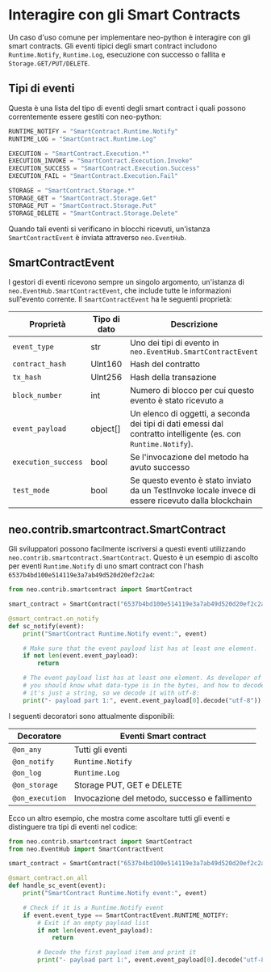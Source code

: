 # Interagire con gli Smart Contracts

Un caso d'uso comune per implementare neo-python è interagire con gli smart contracts. Gli eventi tipici degli smart contract includono `Runtime.Notify`, `Runtime.Log`, esecuzione con successo o fallita e `Storage.GET/PUT/DELETE`.

## Tipi di eventi

Questa è una lista del tipo di eventi degli smart contract i quali possono correntemente essere gestiti con neo-python:

```python
RUNTIME_NOTIFY = "SmartContract.Runtime.Notify"
RUNTIME_LOG = "SmartContract.Runtime.Log"

EXECUTION = "SmartContract.Execution.*"
EXECUTION_INVOKE = "SmartContract.Execution.Invoke"
EXECUTION_SUCCESS = "SmartContract.Execution.Success"
EXECUTION_FAIL = "SmartContract.Execution.Fail"

STORAGE = "SmartContract.Storage.*"
STORAGE_GET = "SmartContract.Storage.Get"
STORAGE_PUT = "SmartContract.Storage.Put"
STORAGE_DELETE = "SmartContract.Storage.Delete"

```

Quando tali eventi si verificano in blocchi ricevuti, un'istanza `SmartContractEvent` è inviata attraverso `neo.EventHub`.

## SmartContractEvent

I gestori di eventi ricevono sempre un singolo argomento, un'istanza di `neo.EventHub.SmartContractEvent`, che include tutte le informazioni sull'evento corrente. Il `SmartContractEvent` ha le seguenti proprietà:

| Proprietà            | Tipo di dato | Descrizione                              |
| ------------------- | ---------- | ---------------------------------------- |
| `event_type`        | str        | Uno dei tipi di evento in `neo.EventHub.SmartContractEvent` |
| `contract_hash`     | UInt160    | Hash del contratto                    |
| `tx_hash`           | UInt256    | Hash della transazione                  |
| `block_number`      | int        | Numero di blocco per cui questo evento è stato ricevuto a  |
| `event_payload`     | object[]   | Un elenco di oggetti, a seconda dei tipi di dati emessi dal contratto intelligente (es. con `Runtime.Notify`). |
| `execution_success` | bool       | Se l'invocazione del metodo ha avuto successo |
| `test_mode`         | bool       | Se questo evento è stato inviato da un TestInvoke locale invece di essere ricevuto dalla blockchain |

## neo.contrib.smartcontract.SmartContract

Gli sviluppatori possono facilmente iscriversi a questi eventi utilizzando `neo.contrib.smartcontract.SmartContract`. Questo è un esempio di ascolto per eventi `Runtime.Notify` di uno smart contract con l'hash `6537b4bd100e514119e3a7ab49d520d20ef2c2a4`:

```python
from neo.contrib.smartcontract import SmartContract

smart_contract = SmartContract("6537b4bd100e514119e3a7ab49d520d20ef2c2a4")

@smart_contract.on_notify
def sc_notify(event):
    print("SmartContract Runtime.Notify event:", event)

    # Make sure that the event payload list has at least one element.
    if not len(event.event_payload):
        return

    # The event payload list has at least one element. As developer of the smart contract
    # you should know what data-type is in the bytes, and how to decode it. In this example,
    # it's just a string, so we decode it with utf-8:
    print("- payload part 1:", event.event_payload[0].decode("utf-8"))

```

I seguenti decoratori sono attualmente disponibili:

| Decoratore       | Eventi Smart contract                  |
| --------------- | -------------------------------------- |
| `@on_any`       | Tutti gli eventi                           |
| `@on_notify`    | `Runtime.Notify`                       |
| `@on_log`       | `Runtime.Log`                          |
| `@on_storage`   | Storage PUT, GET e DELETE            |
| `@on_execution` | Invocazione del metodo, successo e fallimento |

Ecco un altro esempio, che mostra come ascoltare tutti gli eventi e distinguere tra tipi di eventi nel codice:

```python
from neo.contrib.smartcontract import SmartContract
from neo.EventHub import SmartContractEvent

smart_contract = SmartContract("6537b4bd100e514119e3a7ab49d520d20ef2c2a4")

@smart_contract.on_all
def handle_sc_event(event):
    print("SmartContract Runtime.Notify event:", event)

    # Check if it is a Runtime.Notify event
    if event.event_type == SmartContractEvent.RUNTIME_NOTIFY:
        # Exit if an empty payload list
        if not len(event.event_payload):
            return

        # Decode the first payload item and print it
        print("- payload part 1:", event.event_payload[0].decode("utf-8"))
```
